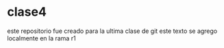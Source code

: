 # clase4
este repositorio fue creado para la ultima clase de git
este texto se agrego localmente en la rama r1
